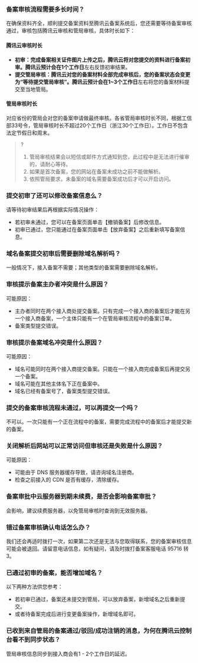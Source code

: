 ### 备案审核流程需要多长时间？

在确保资料齐全，顺利提交备案资料至腾讯云备案系统后，您还需要等待备案审核通过，审核包括腾讯云审核和管局审核，具体时长如下：

#### 腾讯云审核时长

- **初审：**完成备案相关证件图片上传之后，腾讯云将对您提交的资料进行备案初审。腾讯云预计会在**1个工作日**左右反馈初审结果。
- **提交管局审核：**腾讯云对您的备案材料全部完成审核后，您的备案状态会变更为“等待提交管局审核”。腾讯云预计会在**1~3个工作日**左右将您的备案材料提交至当地管局。

#### 管局审核时长

对应省份的管局会对您的备案申请做最终审核。各省管局审核时长不同，根据工信部33号令，管局审核时长不超过20个工作日（浙江30个工作日）。工作日不包含法定节假日和周末。

>? 
> 1. 管局审核结果会以短信或邮件方式通知到您，此过程中是无法进行催审的，请耐心等待。
> 2. 如果是首次备案，您的网站在备案未成功之前不能做解析。
> 3. 依照管局要求，未备案的域名需要备案成功后才可以开启访问。


### 提交初审了还可以修改备案信息么？

请等待初审结果后再根据实际情况操作：
- 若初审未通过，您可以在备案页面单击【撤销备案】后修改信息。
- 初审已通过，您只能通过在备案页面单击【放弃备案】之后重新填写备案信息。 

### 域名备案提交初审后需要删除域名解析吗？

一般情况下，接入备案不需要；其他类型的备案需要删除域名解析。

### 审核提示备案主办者冲突是什么原因？

可能原因：
- 主办者同时在两个接入商处提交备案。只有完成一个接入商的备案后才能在另一个接入商备案，一个主体只能有一个在管局审核流程中的备案订单。
- 备案类型提交错误。

### 审核提示备案域名冲突是什么原因？

可能原因：
- 域名可能同时在两个接入商提交备案。只能在一个接入商完成备案后再提交另一个备案。
- 域名可能在其他主体名下正在备案中。
- 域名已经有备案号了，备案类型提交错误。

### 提交的备案审核流程未通过，可以再提交一个吗？

不可以。一次只能有一个正在流程中的备案，需要完成流程中的备案后才能提交新的备案。 

### 关闭解析后网站可以正常访问但审核还是失败是什么原因？

可能原因：
- 可能由于 DNS 服务器缓存导致，请咨询域名注册商。 
- 检查之前接入的 CDN 是否有缓存，清除缓存。 

### 备案审批中云服务器到期未续费，是否会影响备案审批？

会影响，建议续费服务器，以免管局审核时查询到无效服务器。 

### 错过备案审核确认电话怎么办？

我们还会再适时拨打一次，如果第二次还是无法与您取得联系，您的备案审核信息可能会被退回。请留意电话信息，如有疑问，请及时拨打备案客服电话 95716 转 3。 

### 已通过初审的备案，能否增加域名？

以下两种方法供您参考：
- 若初审已通过，备案还未提交到管局，可以放弃备案，新增域名之后重新提交。
- 或者待备案完成后进行变更备案操作，新增域名即可。 

### 已收到来自管局的备案通过/驳回/成功注销的消息，为何在腾讯云控制台看不到同步状态？

管局审核信息同步到接入商会有1 - 2个工作日的延迟。 
